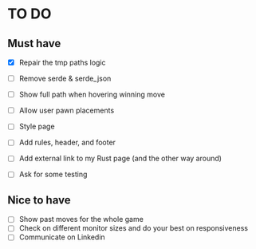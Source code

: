 # TO DO

## Must have


- [x] Repair the tmp paths logic
- [ ] Remove serde & serde_json
- [ ] Show full path when hovering winning move
- [ ] Allow user pawn placements
- [ ] Style page
- [ ] Add rules, header, and footer
- [ ] Add external link to my Rust page (and the other way around)
- [ ] Ask for some testing


## Nice to have
- [ ] Show past moves for the whole game
- [ ] Check on different monitor sizes and do your best on responsiveness
- [ ] Communicate on Linkedin